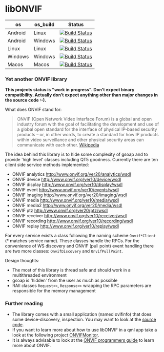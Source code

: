 # libONVIF
| os | os_build | Status |
|---|---|---|
| Android | Linux | [![Build Status](https://dev.azure.com/bjoernstresing/bjoernstresing/_apis/build/status/Tereius.libONVIF?branchName=master&jobName=Android&configuration=Android%20Linux)](https://dev.azure.com/bjoernstresing/bjoernstresing/_build/latest?definitionId=7&branchName=master) |
| Android | Windows | [![Build Status](https://dev.azure.com/bjoernstresing/bjoernstresing/_apis/build/status/Tereius.libONVIF?branchName=master&jobName=Android&configuration=Android%20Windows)](https://dev.azure.com/bjoernstresing/bjoernstresing/_build/latest?definitionId=7&branchName=master) |
| Linux | Linux | [![Build Status](https://dev.azure.com/bjoernstresing/bjoernstresing/_apis/build/status/Tereius.libONVIF?branchName=master&jobName=Linux)](https://dev.azure.com/bjoernstresing/bjoernstresing/_build/latest?definitionId=7&branchName=master) |
| Windows | Windows | [![Build Status](https://dev.azure.com/bjoernstresing/bjoernstresing/_apis/build/status/Tereius.libONVIF?branchName=master&jobName=Windows)](https://dev.azure.com/bjoernstresing/bjoernstresing/_build/latest?definitionId=7&branchName=master) |
| Macos | Macos | [![Build Status](https://dev.azure.com/bjoernstresing/bjoernstresing/_apis/build/status/Tereius.libONVIF?branchName=master&jobName=Macos)](https://dev.azure.com/bjoernstresing/bjoernstresing/_build/latest?definitionId=7&branchName=master)

### Yet another ONVIF library

__This projects status is "work in progress". Don't expect binary compatibility. Actually don't expect anything other than major changes in the source code :-).__

What does ONVIF stand for:
> ONVIF (Open Network Video Interface Forum) is a global and open industry forum with the goal of facilitating the development and use of a global open standard for the interface of physical IP-based security products – or, in other words, to create a standard for how IP products within video surveillance and other physical security areas can communicate with each other. [Wikipedia](https://en.wikipedia.org/wiki/ONVIF)

The idea behind this library is to hide some complexity of gsoap and to provide 'high level' classes including QT5 goodness. Currently there are ten client side service methods implemented:

- ONVIF analytics http://www.onvif.org/ver20/analytics/wsdl
- ONVIF device http://www.onvif.org/ver10/device/wsdl
- ONVIF display http://www.onvif.org/ver10/display/wsdl
- ONVIF event http://www.onvif.org/ver10/events/wsdl
- ONVIF imaging http://www.onvif.org/ver20/imaging/wsdl
- ONVIF media http://www.onvif.org/ver10/media/wsdl
- ONVIF media2 http://www.onvif.org/ver20/media/wsdl
- ONVIF ptz http://www.onvif.org/ver20/ptz/wsdl
- ONVIF receiver http://www.onvif.org/ver10/receiver/wsdl
- ONVIF recording http://www.onvif.org/ver10/recording/wsdl
- ONVIF replay http://www.onvif.org/ver10/replay/wsdl

For every service exists a class following the naming scheme `Onvif*Client` (\* matches service name). These classes handle the RPCs. For the convenience of WS discovery and ONVIF (pull point) event handling there are two more classes: `OnvifDiscovery` and `OnvifPullPoint`.

Design thoughts:

- The most of this library is thread safe and should work in a multithreaded environment
- gsoap is 'hidden' from the user as much as possible
- RAII classes `Request<>`, `Response<>` wrapping the RPC parameters are responsible for the memory management

### Further reading

* The library comes with a small application (named ovifinfo) that does some device-discovery, inspection. You may want to look at the [source code](https://github.com/Tereius/libONVIF/blob/master/src/main.cpp).
* If you want to learn more about how to use libONVIF in a qml app take a look at the following project [ONVIFMonitor](https://github.com/Tereius/ONVIFMonitor).
* It is always advisable to look at the [ONVIF programmers guide](https://www.onvif.org/wp-content/uploads/2016/12/ONVIF_WG-APG-Application_Programmers_Guide-1.pdf) to learn more about ONVIF.

